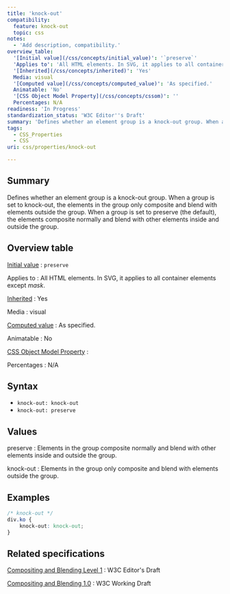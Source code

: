 ```yaml
---
title: 'knock-out'
compatibility:
  feature: knock-out
  topic: css
notes:
  - 'Add description, compatibility.'
overview_table:
  '[Initial value](/css/concepts/initial_value)': '`preserve`'
  'Applies to': 'All HTML elements. In SVG, it applies to all container elements except *mask*.'
  '[Inherited](/css/concepts/inherited)': 'Yes'
  Media: visual
  '[Computed value](/css/concepts/computed_value)': 'As specified.'
  Animatable: 'No'
  '[CSS Object Model Property](/css/concepts/cssom)': ''
  Percentages: N/A
readiness: 'In Progress'
standardization_status: 'W3C Editor''s Draft'
summary: 'Defines whether an element group is a knock-out group. When a group is set to knock-out, the elements in the group only composite and blend with elements outside the group. When a group is set to preserve (the default), the elements composite normally and blend with other elements inside and outside the group.'
tags:
  - CSS_Properties
  - CSS
uri: css/properties/knock-out

---
```

## Summary

Defines whether an element group is a knock-out group. When a group is set to knock-out, the elements in the group only composite and blend with elements outside the group. When a group is set to preserve (the default), the elements composite normally and blend with other elements inside and outside the group.

## Overview table

[Initial value](/css/concepts/initial_value)
:   `preserve`

Applies to
:   All HTML elements. In SVG, it applies to all container elements except *mask*.

[Inherited](/css/concepts/inherited)
:   Yes

Media
:   visual

[Computed value](/css/concepts/computed_value)
:   As specified.

Animatable
:   No

[CSS Object Model Property](/css/concepts/cssom)
:

Percentages
:   N/A

## Syntax

-   `knock-out: knock-out`
-   `knock-out: preserve`

## Values

preserve
:   Elements in the group composite normally and blend with other elements inside and outside the group.

knock-out
:   Elements in the group only composite and blend with elements outside the group.

## Examples

``` css
/* knock-out */
div.ko {
    knock-out: knock-out;
}
```

## Related specifications

[Compositing and Blending Level 1](http://dev.w3.org/fxtf/compositing-1)
:   W3C Editor's Draft

[Compositing and Blending 1.0](http://www.w3.org/TR/2012/WD-compositing-20120816)
:   W3C Working Draft
